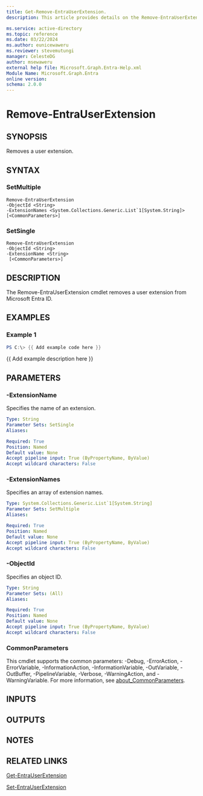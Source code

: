 ```yaml
---
title: Get-Remove-EntraUserExtension.
description: This article provides details on the Remove-EntraUserExtension command.

ms.service: active-directory
ms.topic: reference
ms.date: 03/22/2024
ms.author: eunicewaweru
ms.reviewer: stevemutungi
manager: CelesteDG
author: msewaweru
external help file: Microsoft.Graph.Entra-Help.xml
Module Name: Microsoft.Graph.Entra
online version:
schema: 2.0.0
---
```


# Remove-EntraUserExtension

## SYNOPSIS
Removes a user extension.

## SYNTAX

### SetMultiple
```
Remove-EntraUserExtension 
-ObjectId <String> 
-ExtensionNames <System.Collections.Generic.List`1[System.String]>
[<CommonParameters>]
```

### SetSingle
```
Remove-EntraUserExtension 
-ObjectId <String> 
-ExtensionName <String>
 [<CommonParameters>]
```

## DESCRIPTION
The Remove-EntraUserExtension cmdlet removes a user extension from Microsoft Entra ID.

## EXAMPLES

### Example 1
```powershell
PS C:\> {{ Add example code here }}
```

{{ Add example description here }}

## PARAMETERS

### -ExtensionName
Specifies the name of an extension.

```yaml
Type: String
Parameter Sets: SetSingle
Aliases:

Required: True
Position: Named
Default value: None
Accept pipeline input: True (ByPropertyName, ByValue)
Accept wildcard characters: False
```

### -ExtensionNames
Specifies an array of extension names.

```yaml
Type: System.Collections.Generic.List`1[System.String]
Parameter Sets: SetMultiple
Aliases:

Required: True
Position: Named
Default value: None
Accept pipeline input: True (ByPropertyName, ByValue)
Accept wildcard characters: False
```

### -ObjectId
Specifies an object ID.

```yaml
Type: String
Parameter Sets: (All)
Aliases:

Required: True
Position: Named
Default value: None
Accept pipeline input: True (ByPropertyName, ByValue)
Accept wildcard characters: False
```

### CommonParameters
This cmdlet supports the common parameters: -Debug, -ErrorAction, -ErrorVariable, -InformationAction, -InformationVariable, -OutVariable, -OutBuffer, -PipelineVariable, -Verbose, -WarningAction, and -WarningVariable. For more information, see [about_CommonParameters](http://go.microsoft.com/fwlink/?LinkID=113216).

## INPUTS

## OUTPUTS

## NOTES

## RELATED LINKS

[Get-EntraUserExtension](Get-EntraUserExtension.md)

[Set-EntraUserExtension](Set-EntraUserExtension.md)

